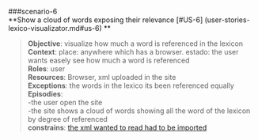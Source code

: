 ###scenario-6  
**Show a cloud of words exposing their relevance [#US-6] (user-stories-lexico-visualizator.md#us-6) **  
> **Objective**: visualize how much a word is referenced in the lexicon  
> **Context**: place: anywhere which has a browser. estado: the user wants easely see how much a word is referenced  
> **Roles**:  user  
> **Resources**: Browser, xml uploaded in the site  
> **Exceptions**: the words in the lexico its been referenced equally  
> **Episodies**:  
>  -the user open the site  
>  -the site shows a cloud of words showing all the word of the lexicon by degree of referenced  
> **constrains**: [the xml wanted to read had to be imported](user-stories-lexico-visualizator.md#scenario-2)  

